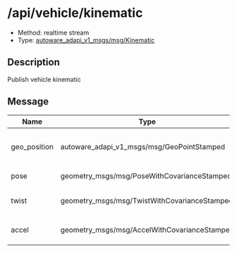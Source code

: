 <!-- This file is generated by a tool. Do not edit directly. -->

# /api/vehicle/kinematic

- Method: realtime stream
- Type: [autoware_adapi_v1_msgs/msg/Kinematic](../../../types/autoware_adapi_v1_msgs/msg/kinematic.md)

## Description

Publish vehicle kinematic

## Message

| Name         | Type                                         | Description                                                                                                |
| ------------ | -------------------------------------------- | ---------------------------------------------------------------------------------------------------------- |
| geo_position | autoware_adapi_v1_msgs/msg/GeoPointStamped   | The longitude and latitude of the vehicle, if the map do not contains MGRS code, it will not be available. |
| pose         | geometry_msgs/msg/PoseWithCovarianceStamped  | The pose with covariance from the base link                                                                |
| twist        | geometry_msgs/msg/TwistWithCovarianceStamped | Vehicle current twist with covariance , input from /localization/kinematic_state                           |
| accel        | geometry_msgs/msg/AccelWithCovarianceStamped | Vehicle current acceleration with covariance , input from /localization/acceleration                       |
